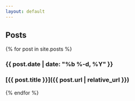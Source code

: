 ```yaml
---
layout: default
---
```


## Posts

{% for post in site.posts %}
### {{ post.date | date: "%b %-d, %Y" }}
### [{{ post.title }}]({{ post.url | relative_url }})
{% endfor %}
